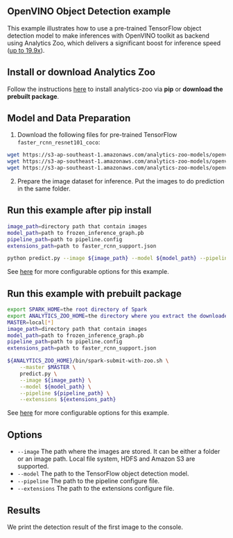 ## OpenVINO Object Detection example

This example illustrates how to use a pre-trained TensorFlow object detection model
to make inferences with OpenVINO toolkit as backend using Analytics Zoo, which delivers a significant boost for inference speed ([up to 19.9x](https://software.intel.com/en-us/blogs/2018/05/15/accelerate-computer-vision-from-edge-to-cloud-with-openvino-toolkit)).

## Install or download Analytics Zoo
Follow the instructions [here](https://analytics-zoo.github.io/master/#PythonUserGuide/install/) to install analytics-zoo via __pip__ or __download the prebuilt package__.

## Model and Data Preparation
1. Download the following files for pre-trained TensorFlow `faster_rcnn_resnet101_coco`:
```bash
wget https://s3-ap-southeast-1.amazonaws.com/analytics-zoo-models/openvino/TF_faster_rcnn_resnet101_coco_2018_01_28/frozen_inference_graph.pb
wget https://s3-ap-southeast-1.amazonaws.com/analytics-zoo-models/openvino/TF_faster_rcnn_resnet101_coco_2018_01_28/pipeline.config
wget https://s3-ap-southeast-1.amazonaws.com/analytics-zoo-models/openvino/TF_faster_rcnn_resnet101_coco_2018_01_28/faster_rcnn_support.json
```

2. Prepare the image dataset for inference. Put the images to do prediction in the same folder.


## Run this example after pip install
```bash
image_path=directory path that contain images
model_path=path to frozen_inference_graph.pb
pipeline_path=path to pipeline.config
extensions_path=path to faster_rcnn_support.json

python predict.py --image ${image_path} --model ${model_path} --pipeline ${pipeline_path} --extensions ${extensions_path}
```

See [here](#options) for more configurable options for this example.


## Run this example with prebuilt package
```bash
export SPARK_HOME=the root directory of Spark
export ANALYTICS_ZOO_HOME=the directory where you extract the downloaded Analytics Zoo zip package
MASTER=local[*]
image_path=directory path that contain images
model_path=path to frozen_inference_graph.pb
pipeline_path=path to pipeline.config
extensions_path=path to faster_rcnn_support.json

${ANALYTICS_ZOO_HOME}/bin/spark-submit-with-zoo.sh \
    --master $MASTER \
    predict.py \
    --image ${image_path} \
    --model ${model_path} \
    --pipeline ${pipeline_path} \
    --extensions ${extensions_path}
```

See [here](#options) for more configurable options for this example.


## Options
* `--image` The path where the images are stored. It can be either a folder or an image path. Local file system, HDFS and Amazon S3 are supported.
* `--model` The path to the TensorFlow object detection model.
* `--pipeline` The path to the pipeline configure file.
* `--extensions` The path to the extensions configure file.

## Results
We print the detection result of the first image to the console.
